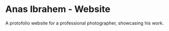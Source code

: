 # Anas Ibrahem - Website

A protofolio website for a professional photographer, showcasing his work.
